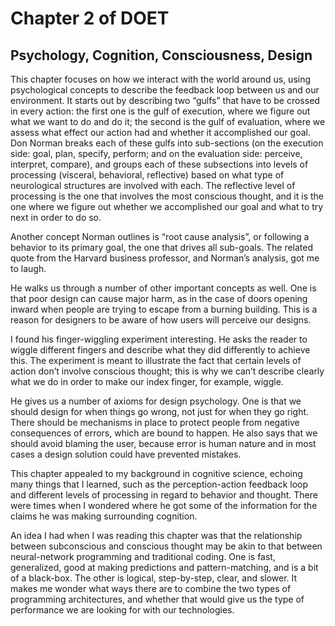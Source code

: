 # Chapter 2 of DOET
## Psychology, Cognition, Consciousness, Design

This chapter focuses on how we interact with the world around us, using psychological concepts to describe the feedback loop between us and our environment. It starts out by describing two “gulfs” that have to be crossed in every action: the first one is the gulf of execution, where we figure out what we want to do and do it; the second is the gulf of evaluation, where we assess what effect our action had and whether it accomplished our goal.  Don Norman breaks each of these gulfs into sub-sections (on the execution side: goal, plan, specify, perform; and on the evaluation side: perceive, interpret, compare), and groups each of these subsections into levels of processing (visceral, behavioral, reflective) based on what type of neurological structures are involved with each. The reflective level of processing is the one that involves the most conscious thought, and it is the one where we figure out whether we accomplished our goal and what to try next in order to do so.

Another concept Norman outlines is “root cause analysis”, or following a behavior to its primary goal, the one that drives all sub-goals. The related quote from the Harvard business professor, and Norman’s analysis, got me to laugh.

He walks us through a number of other important concepts as well. One is that poor design can cause major harm, as in the case of doors opening inward when people are trying to escape from a burning building. This is a reason for designers to be aware of how users will perceive our designs. 

I found his finger-wiggling experiment interesting. He asks the reader to wiggle different fingers and describe what they did differently to achieve this. The experiment is meant to illustrate the fact that certain levels of action don’t involve conscious thought; this is why we can’t describe clearly what we do in order to make our index finger, for example, wiggle.

He gives us a number of axioms for design psychology. One is that we should design for when things go wrong, not just for when they go right. There should be mechanisms in place to protect people from negative consequences of errors, which are bound to happen. He also says that we should avoid blaming the user, because error is human nature and in most cases a design solution could have prevented mistakes. 

This chapter appealed to my background in cognitive science, echoing many things that I learned, such as the perception-action feedback loop and different levels of processing in regard to behavior and thought. There were times when I wondered where he got some of the information for the claims he was making surrounding cognition.

An idea I had when I was reading this chapter was that the relationship between subconscious and conscious thought may be akin to that between neural-network programming and traditional coding. One is fast, generalized, good at making predictions and pattern-matching, and is a bit of a black-box. The other is logical, step-by-step, clear, and slower. It makes me wonder what ways there are to combine the two types of programming architectures, and whether that would give us the type of performance we are looking for with our technologies.
